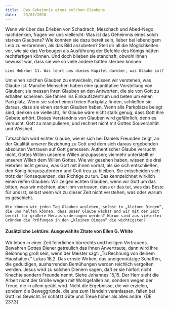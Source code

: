 ```yaml
---
title:  Das Geheimnis eines solchen Glaubens
date:   23/01/2020
---
```


Wenn wir über das Erleben von Schadrach, Meschach und Abed-Nego nachdenken, fragen wir uns vielleicht: Was ist das Geheimnis eines solch starken Glaubens? Wie konnten sie dazu bereit sein, lieber bei lebendigem Leib zu verbrennen, als das Bild anzubeten? Stell dir all die Möglichkeiten vor, wie sie das Verbeugen als Ausführung der Befehle des Königs hätten rechtfertigen können. Und doch blieben sie standhaft, obwohl ihnen bewusst war, dass sie wie so viele andere hätten sterben können.

`Lies Hebräer 11. Was lehrt uns dieses Kapitel darüber, was Glaube ist?`

Um einen solchen Glauben zu entwickeln, müssen wir verstehen, was Glaube ist. Manche Menschen haben eine quantitative Vorstellung von Glauben; sie messen ihren Glauben an den Antworten, die sie von Gott zu erhalten scheinen. Sie fahren ins Einkaufszentrum und beten um einen Parkplatz. Wenn sie sofort einen freien Parkplatz finden, schließen sie daraus, dass sie einen starken Glauben haben. Wenn alle Parkplätze belegt sind, denken sie vielleicht, ihr Glaube wäre nicht stark genug, dass Gott ihre Gebete erhört. Dieses Verständnis von Glauben wird gefährlich, denn es versucht, Gott zu manipulieren, und rechnet nicht mit Gottes Souveränität und Weisheit.

Tatsächlich wird echter Glaube, wie er sich bei Daniels Freunden zeigt, an der Qualität unserer Beziehung zu Gott und dem sich daraus ergebenden absoluten Vertrauen auf Gott gemessen. Authentischer Glaube versucht nicht, Gottes Willen unserem Willen anzupassen; vielmehr unterstellt er unseren Willen dem Willen Gottes. Wie wir gesehen haben, wissen die drei Hebräer nicht genau, was Gott mit ihnen vorhat, als sie sich entschließen, den ­König herauszufordern und Gott treu zu bleiben. Sie entscheiden sich trotz der Konsequenzen, das Richtige zu tun. Das kennzeichnet wirklich einen reifen Glauben. Wir zeigen echten Glauben, wenn wir Gott um das bitten, was wir möchten, aber ihm vertrauen, dass er das tut, was das Beste für uns ist, selbst wenn wir zu dieser Zeit nicht verstehen, was oder warum es geschieht.

`Wie können wir jeden Tag Glauben ausleben, selbst in „kleinen Dingen“, die uns helfen können, dass unser Glaube wächst und wir mit der Zeit bereit für größere Herausforderungen werden? Warum sind aus vielerlei Gründen die Prüfungen in den „kleinen Dingen“ die wichtigsten?`

#### Zusätzliche Lektüre: Ausgewählte Zitate von Ellen G. White

Wir leben in einer Zeit feierlichen Vorrechts und heiligen Vertrauens. Bewahren Gottes Diener getreulich das ihnen Anvertraute, dann wird ihre Belohnung groß sein, wenn der Meister sagt: „Tu Rechnung von deinem Haushalten.“ Lukas 16,2. Das ernste Wirken, das uneigennützige Schaffen, die geduldigen, ausharrenden Bemühungen werden reichlich vergolten werden. Jesus wird zu solchen Dienern sagen, daß er sie hinfort nicht Knechte sondern Freunde nennt. Siehe Johannes 15,15. Der Herr sieht die Arbeit nicht der Größe wegen mit Wohlgefallen an, sondern wegen der Treue, die in allem geübt wird. Nicht die Ergebnisse, die wir erzielen, sondern die Beweggründe, die uns zum Handeln veranlassen, fallen bei Gott ins Gewicht. Er schätzt Güte und Treue höher als alles andre. {DE 237.3}